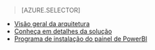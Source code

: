 > [AZURE.SELECTOR]
- [Visão geral da arquitetura](../articles/cortana-analytics-playbook-vehicle-telemetry.md)
- [Conheça em detalhes da solução](../articles/cortana-analytics-playbook-vehicle-telemetry-deep-dive.md)
- [Programa de instalação do painel de PowerBI](../articles/machine-learning/cortana-analytics-playbook-vehicle-telemetry-powerbi.md)

